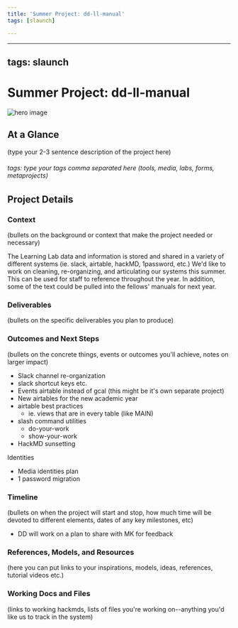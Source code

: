 ```yaml
---
title: 'Summer Project: dd-ll-manual'
tags: [slaunch]

---
```


---
tags: slaunch
---
# Summer Project: dd-ll-manual

![hero image](link/to/your/hero/image)

## At a Glance

(type your 2-3 sentence description of the project here)

###### tags: type your tags comma separated here (tools, media, labs, forms, metaprojects)

## Project Details

### Context

(bullets on the background or context that make the project needed or necessary)

The Learning Lab data and information is stored and shared in a variety of different systems (ie. slack, airtable, hackMD, 1password, etc.) We'd like to work on cleaning, re-organizing, and articulating our systems this summer. This can be used for staff to reference throughout the year. In addition, some of the text could be pulled into the fellows' manuals for next year.


### Deliverables 
(bullets on the specific deliverables you plan to produce)


### Outcomes and Next Steps

(bullets on the concrete things, events or outcomes you'll achieve, notes on larger impact)

* Slack channel re-organization
* slack shortcut keys etc.
* Events airtable instead of gcal (this might be it's own separate project)
* New airtables for the new academic year
* airtable best practices
    * ie. views that are in every table (like MAIN)
* slash command utilities
    * do-your-work
    * show-your-work
* HackMD sunsetting

Identities
* Media identities plan
* 1 password migration

### Timeline

(bullets on when the project will start and stop, how much time will be devoted to different elements, dates of any key milestones, etc)

* DD will work on a plan to share with MK for feedback

### References, Models, and Resources 
(here you can put links to your inspirations, models, ideas, references, tutorial videos etc.)

### Working Docs and Files

(links to working hackmds, lists of files you're working on--anything you'd like us to track in the system)